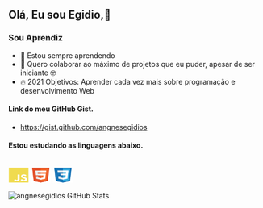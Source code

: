 ## Olá, Eu sou Egidio,👋
### Sou Aprendiz
- 🌱 Estou sempre aprendendo
- 🖖 Quero colaborar ao máximo de projetos que eu puder, apesar de ser iniciante 🤓
- 🔥 2021 Objetivos: Aprender cada vez mais sobre programação e desenvolvimento Web <br>

#### Link do meu GitHub Gist.
- https://gist.github.com/angnesegidios

#### Estou estudando as linguagens abaixo. 

<div style="display: inline_block"><br>
  <img align="center" alt="Js" height="30" width="40" src="https://raw.githubusercontent.com/devicons/devicon/master/icons/javascript/javascript-plain.svg">
  <img align="center" alt="HTML" height="30" width="40" src="https://raw.githubusercontent.com/devicons/devicon/master/icons/html5/html5-original.svg">
  <img align="center" alt="CSS" height="30" width="40" src="https://raw.githubusercontent.com/devicons/devicon/master/icons/css3/css3-original.svg">
</div> 
 <br>
<img align="left" alt="angnesegidios GitHub Stats" src="https://github-readme-stats.codestackr.vercel.app/api?username=angnesegidios&show_icons=true&hide_border=true" />

